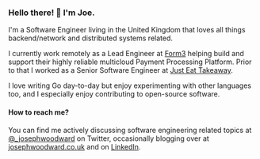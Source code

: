 ### Hello there! 👋 I'm Joe.

I'm a Software Engineer living in the United Kingdom that loves all things backend/network and distributed systems related.

I currently work remotely as a Lead Engineer at [Form3](https://www.form3.tech/) helping build and support their highly reliable multicloud Payment Processing Platform. Prior to that I worked as a Senior Software Engineer at [Just Eat Takeaway](https://www.justeattakeaway.com/).

I love writing Go day-to-day but enjoy experimenting with other languages too, and I especially enjoy contributing to open-source software.

#### How to reach me?

You can find me actively discussing software engineering related topics at [@_josephwoodward](https://twitter.com/_josephwoodward) on Twitter, occasionally blogging over at [josephwoodward.co.uk](https://josephwoodward.co.uk) and on [LinkedIn](https://www.linkedin.com/in/joseph-woodward2/).

<!--
**Demonthos/demonthos** is a ✨ _special_ ✨ repository because its `README.md` (this file) appears on your GitHub profile.

Here are some ideas to get you started:

- 🔭 I’m currently working on ...
- 🌱 I’m currently learning ...
- 👯 I’m looking to collaborate on ...
- 🤔 I’m looking for help with ...
- 💬 Ask me about ...
- 📫 How to reach me: ...
- 😄 Pronouns: ...
- ⚡ Fun fact: ...
-->

<!--
<div align="center">
    <img src="https://github-readme-stats.vercel.app/api?username=josephwoodward&theme=tokyonight&hide_rank=true"></img>
    <img src="https://github-readme-stats.vercel.app/api/top-langs/?username=josephwoodward&theme=tokyonight"></img>
</div>
-->
